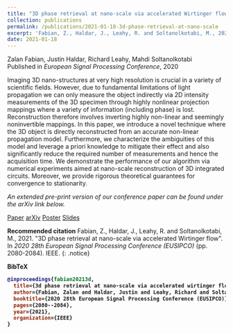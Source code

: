 ```yaml
---
title: "3D phase retrieval at nano-scale via accelerated Wirtinger flow"
collection: publications
permalink: /publications/2021-01-18-3d-phase-retrieval-at-nano-scale
excerpt: 'Fabian, Z., Haldar, J., Leahy, R. and Soltanolkotabi, M., 2021, January. In <i> European Signal Processing Conference </i> (pp. 2080--2084). IEEE.'
date: 2021-01-18
---
```

Zalan Fabian, Justin Haldar, Richard Leahy, Mahdi Soltanolkotabi <br>
Published in <i> European Signal Processing Conference</i>, 2020

Imaging 3D nano-structures at very high resolution is crucial in a variety of scientific fields. However, due to fundamental limitations of light propagation we can only measure the object indirectly via 2D intensity measurements of the 3D specimen through highly nonlinear projection mappings where a variety of information (including phase) is lost. Reconstruction therefore involves inverting highly non-linear and seemingly noninvertible mappings. In this paper, we introduce a novel technique where the 3D object is directly reconstructed from an accurate non-linear propagation model. Furthermore, we characterize the ambiguities of this model and leverage a priori knowledge to mitigate their effect and also significantly reduce the required number of measurements and hence the acquisition time. We demonstrate the performance of our algorithm via numerical experiments aimed at nano-scale reconstruction of 3D integrated circuits. Moreover, we provide rigorous theoretical guarantees for convergence to stationarity.

_An extended pre-print version of our conference paper can be found under the arXiv link below._

<a href="https://ieeexplore.ieee.org/abstract/document/9287703" class="btn btn--info btn--large">Paper</a>
<a href="https://arxiv.org/pdf/2002.11785.pdf" class="btn btn--inverse btn--large"><i class="ai ai-arxiv ai-lg "></i> arXiv</a>
<a href="/assets/posters/3dpr2020_poster.png" class="btn btn--success btn--large">Poster</a>
<a href="/assets/slides/eusipco2020_slides.pdf" class="btn btn--warning btn--large">Slides</a>

<b>Recommended citation</b>
Fabian, Z., Haldar, J., Leahy, R. and Soltanolkotabi, M., 2021. &quot;3D phase retrieval at nano-scale via accelerated Wirtinger flow&quot;. In <i>2020 28th European Signal Processing Conference (EUSIPCO)</i> (pp. 2080-2084). IEEE.
{: .notice}

<b>BibTeX<b>
```bibtex
@inproceedings{fabian20213d,
  title={3d phase retrieval at nano-scale via accelerated wirtinger flow},
  author={Fabian, Zalan and Haldar, Justin and Leahy, Richard and Soltanolkotabi, Mahdi},
  booktitle={2020 28th European Signal Processing Conference (EUSIPCO)},
  pages={2080--2084},
  year={2021},
  organization={IEEE}
}
```
